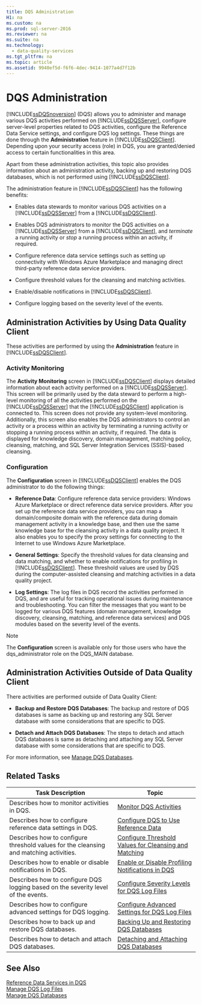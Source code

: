 ```yaml
---
title: DQS Administration
H1: na
ms.custom: na
ms.prod: sql-server-2016
ms.reviewer: na
ms.suite: na
ms.technology: 
  - data-quality-services
ms.tgt_pltfrm: na
ms.topic: article
ms.assetid: 9940ef5d-f6f6-4dec-9414-1077a4d7f12b
---
```

# DQS Administration
  [!INCLUDE[ssDQSnoversion](../../Topics/TopicNameContainA/includes/ssDQSnoversion_md.md)] (DQS) allows you to administer and manage various DQS activities performed on [!INCLUDE[ssDQSServer](../../Topics/TopicNameContainA/includes/ssDQSServer_md.md)], configure server-level properties related to DQS activities, configure the Reference Data Service settings, and configure DQS log settings. These things are done through the **Administration** feature in [!INCLUDE[ssDQSClient](../../Topics/TopicNameContainA/includes/ssDQSClient_md.md)]. Depending upon your security access (role) in DQS, you are granted/denied access to certain functionalities in this area.  
  
 Apart from these administration activities, this topic also provides information about an administration activity, backing up and restoring DQS databases, which is not performed using [!INCLUDE[ssDQSClient](../../Topics/TopicNameContainA/includes/ssDQSClient_md.md)].  
  
 The administration feature in [!INCLUDE[ssDQSClient](../../Topics/TopicNameContainA/includes/ssDQSClient_md.md)] has the following benefits:  
  
-   Enables data stewards to monitor various DQS activities on a [!INCLUDE[ssDQSServer](../../Topics/TopicNameContainA/includes/ssDQSServer_md.md)] from a [!INCLUDE[ssDQSClient](../../Topics/TopicNameContainA/includes/ssDQSClient_md.md)].  
  
-   Enables DQS administrators to monitor the DQS activities on a [!INCLUDE[ssDQSServer](../../Topics/TopicNameContainA/includes/ssDQSServer_md.md)] from a [!INCLUDE[ssDQSClient](../../Topics/TopicNameContainA/includes/ssDQSClient_md.md)], and *terminate* a running activity or *stop* a running process within an activity, if required.  
  
-   Configure reference data service settings such as setting up connectivity with Windows Azure Marketplace and managing direct third-party reference data service providers.  
  
-   Configure threshold values for the cleansing and matching activities.  
  
-   Enable/disable notifications in [!INCLUDE[ssDQSClient](../../Topics/TopicNameContainA/includes/ssDQSClient_md.md)].  
  
-   Configure logging based on the severity level of the events.  
  
##  <a name="AdminUsingClent"></a> Administration Activities by Using Data Quality Client  
 These activities are performed by using the **Administration** feature in [!INCLUDE[ssDQSClient](../../Topics/TopicNameContainA/includes/ssDQSClient_md.md)].  
  
### Activity Monitoring  
 The **Activity Monitoring** screen in [!INCLUDE[ssDQSClient](../../Topics/TopicNameContainA/includes/ssDQSClient_md.md)] displays detailed information about each activity performed on a [!INCLUDE[ssDQSServer](../../Topics/TopicNameContainA/includes/ssDQSServer_md.md)]. This screen will be primarily used by the data steward to perform a high-level monitoring of all the activities performed on the [!INCLUDE[ssDQSServer](../../Topics/TopicNameContainA/includes/ssDQSServer_md.md)] that the [!INCLUDE[ssDQSClient](../../Topics/TopicNameContainA/includes/ssDQSClient_md.md)] application is connected to. This screen does not provide any system-level monitoring. Additionally, this screen also enables the DQS administrators to control an activity or a process within an activity by terminating a running activity or stopping a running process within an activity, if required. The data is displayed for knowledge discovery, domain management, matching policy, cleansing, matching, and SQL Server Integration Services (SSIS)-based cleansing.  
  
### Configuration  
 The **Configuration** screen in [!INCLUDE[ssDQSClient](../../Topics/TopicNameContainA/includes/ssDQSClient_md.md)] enables the DQS administrator to do the following things:  
  
-   **Reference Data**: Configure reference data service providers: Windows Azure Marketplace or direct reference data service providers. After you set up the reference data service providers, you can map a domain/composite domain with the reference data during domain management activity in a knowledge base, and then use the same knowledge base for the cleansing activity in a data quality project. It also enables you to specify the proxy settings for connecting to the Internet to use Windows Azure Marketplace.  
  
-   **General Settings**: Specify the threshold values for data cleansing and data matching, and whether to enable notifications for profiling in [!INCLUDE[ssDQSClient](../../Topics/TopicNameContainA/includes/ssDQSClient_md.md)]. These threshold values are used by DQS during the computer-assisted cleansing and matching activities in a data quality project.  
  
-   **Log Settings**: The log files in DQS record the activities performed in DQS, and are useful for tracking operational issues during maintenance and troubleshooting. You can filter the messages that you want to be logged for various DQS features (domain management, knowledge discovery, cleansing, matching, and reference data services) and DQS modules based on the severity level of the events.  
  
> [!NOTE]  
>  The **Configuration** screen is available only for those users who have the dqs_administrator role on the DQS_MAIN database.  
  
##  <a name="AdminOutsideClient"></a> Administration Activities Outside of Data Quality Client  
 There activities are performed outside of Data Quality Client:  
  
-   **Backup and Restore DQS Databases**: The backup and restore of DQS databases is same as backing up and restoring any SQL Server database with some considerations that are specific to DQS.  
  
-   **Detach and Attach DQS Databases**: The steps to detach and attach DQS databases is same as detaching and attaching any SQL Server database with some considerations that are specific to DQS.  
  
 For more information, see [Manage DQS Databases](../../Topics/TopicNameNotContainA/Manage-DQS-Databases.md).  
  
## Related Tasks  
  
|Task Description|Topic|  
|----------------------|-----------|  
|Describes how to monitor activities in DQS.|[Monitor DQS Activities](../../Topics/TopicNameNotContainA/Monitor-DQS-Activities.md)|  
|Describes how to configure reference data settings in DQS.|[Configure DQS to Use Reference Data](../../Topics/TopicNameNotContainA/Configure-DQS-to-Use-Reference-Data.md)|  
|Describes how to configure threshold values for the cleansing and matching activities.|[Configure Threshold Values for Cleansing and Matching](../../Topics/TopicNameNotContainA/Configure-Threshold-Values-for-Cleansing-and-Matching.md)|  
|Describes how to enable or disable notifications in DQS.|[Enable or Disable Profiling Notifications in DQS](../../Topics/TopicNameNotContainA/Enable-or-Disable-Profiling-Notifications-in-DQS.md)|  
|Describes how to configure DQS logging based on the severity level of the events.|[Configure Severity Levels for DQS Log Files](../../Topics/TopicNameNotContainA/Configure-Severity-Levels-for-DQS-Log-Files.md)|  
|Describes how to configure advanced settings for DQS logging.|[Configure Advanced Settings for DQS Log Files](../../Topics/TopicNameNotContainA/Configure-Advanced-Settings-for-DQS-Log-Files.md)|  
|Describes how to back up and restore DQS databases.|[Backing Up and Restoring DQS Databases](../../Topics/TopicNameNotContainA/Backing-Up-and-Restoring-DQS-Databases.md)|  
|Describes how to detach and attach DQS databases.|[Detaching and Attaching DQS Databases](../../Topics/TopicNameNotContainA/Detaching-and-Attaching-DQS-Databases.md)|  
  
## See Also  
 [Reference Data Services in DQS](../../Topics/TopicNameNotContainA/Reference-Data-Services-in-DQS.md)   
 [Manage DQS Log Files](../../Topics/TopicNameNotContainA/Manage-DQS-Log-Files.md)   
 [Manage DQS Databases](../../Topics/TopicNameNotContainA/Manage-DQS-Databases.md)  
  
  